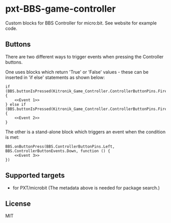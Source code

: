 # pxt-BBS-game-controller

Custom blocks for BBS Controller for micro:bit. 
See website for example code.

## Buttons
There are two different ways to trigger events when pressing the Controller buttons.

One uses blocks which return 'True' or 'False' values - these can be inserted in 'if else' statements as shown below:

```blocks
if (BBS.buttonIsPressed(Kitronik_Game_Controller.ControllerButtonPins.Fire1)) {
    <<Event 1>>
} else if (BBS.buttonIsPressed(Kitronik_Game_Controller.ControllerButtonPins.Fire2)) {
    <<Event 2>>
}
```

The other is a stand-alone block which triggers an event when the condition is met:

```blocks
BBS.onButtonPress(BBS.ControllerButtonPins.Left, BBS.ControllerButtonEvents.Down, function () {
    <<Event 3>>
})
```


## Supported targets

* for PXT/microbit
(The metadata above is needed for package search.)

## License

MIT
